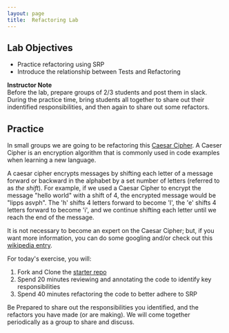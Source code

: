 ```yaml
---
layout: page
title:  Refactoring Lab
---
```


## Lab Objectives
* Practice refactoring using SRP
* Introduce the relationship between Tests and Refactoring

<aside class="instructor-notes">
  <p><strong>Instructor Note</strong><br>Before the lab, prepare groups of 2/3 students and post them in slack.  During the practice time, bring students all together to share out their indentified responsibilities, and then again to share out some refactors.</p>
</aside>

## Practice

In small groups we are going to be refactoring this [Caesar Cipher](https://github.com/turingschool-examples/CaesarCipher_Launch).  A Caeser Cipher is an encryption algorithm that is commonly used in code examples when learning a new language.  

A caesar cipher encrypts messages by shifting each letter of a message forward or backward in the alphabet by a set number of letters (referred to as _the shift_).  For example, if we used a Caesar Cipher to encrypt the message "hello world" with a shift of 4, the encrypted message would be "lipps asvph".  The 'h' shifts 4 letters forward to become 'l', the 'e' shifts 4 letters forward to become 'i', and we continue shifting each letter until we reach the end of the message.

It is not necessary to become an expert on the Caesar Cipher; but, if you want more information, you can do some googling and/or check out this [wikipedia entry](https://en.wikipedia.org/wiki/Caesar_cipher).

For today's exercise, you will:
1. Fork and Clone the [starter repo](https://github.com/turingschool-examples/CaesarCipher_Launch)
2. Spend 20 minutes reviewing and annotating the code to identify key responsibilities
3. Spend 40 minutes refactoring the code to better adhere to SRP

Be Prepared to share out the responsibilities you identified, and the refactors you have made (or are making).  We will come together periodically as a group to share and discuss.